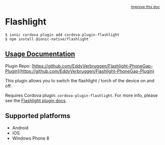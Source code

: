 <a style="float:right;font-size:12px;" href="http://github.com/ionic-team/ionic-native/edit/master/src/@ionic-native/plugins/flashlight/index.ts#L1">
  Improve this doc
</a>

# Flashlight

```
$ ionic cordova plugin add cordova-plugin-flashlight
$ npm install @ionic-native/flashlight
```

## [Usage Documentation](https://ionicframework.com/docs/native/flashlight/)

Plugin Repo: [https://github.com/EddyVerbruggen/Flashlight-PhoneGap-Plugin](https://github.com/EddyVerbruggen/Flashlight-PhoneGap-Plugin)

This plugin allows you to switch the flashlight / torch of the device on and off.

Requires Cordova plugin: `cordova-plugin-flashlight`. For more info, please see the [Flashlight plugin docs](https://github.com/EddyVerbruggen/Flashlight-PhoneGap-Plugin).

## Supported platforms
- Android
- iOS
- Windows Phone 8



